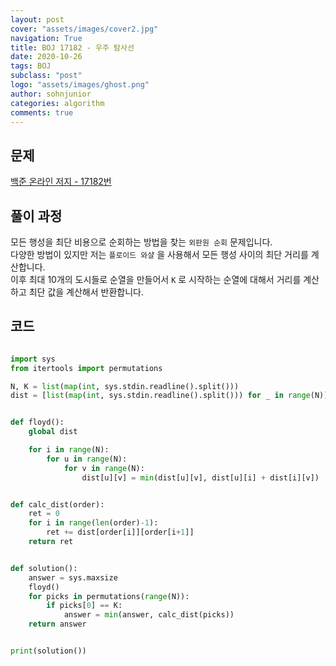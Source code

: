 ```yaml
---
layout: post
cover: "assets/images/cover2.jpg"
navigation: True
title: BOJ 17182 - 우주 탐사선
date: 2020-10-26
tags: BOJ
subclass: "post"
logo: "assets/images/ghost.png"
author: sohnjunior
categories: algorithm
comments: true
---
```


## 문제

[백준 온라인 저지 - 17182번](https://www.acmicpc.net/problem/17182)

## 풀이 과정

모든 행성을 최단 비용으로 순회하는 방법을 찾는 `외판원 순회` 문제입니다. <br>
다양한 방법이 있지만 저는 `플로이드 와샬` 을 사용해서 모든 행성 사이의 최단 거리를 계산합니다. <br>
이후 최대 10개의 도시들로 순열을 만들어서 `K` 로 시작하는 순열에 대해서 거리를 계산하고 최단 값을 계산해서 반환합니다. <br>

## 코드

```python

import sys
from itertools import permutations

N, K = list(map(int, sys.stdin.readline().split()))
dist = [list(map(int, sys.stdin.readline().split())) for _ in range(N)]


def floyd():
    global dist

    for i in range(N):
        for u in range(N):
            for v in range(N):
                dist[u][v] = min(dist[u][v], dist[u][i] + dist[i][v])


def calc_dist(order):
    ret = 0
    for i in range(len(order)-1):
        ret += dist[order[i]][order[i+1]]
    return ret


def solution():
    answer = sys.maxsize
    floyd()
    for picks in permutations(range(N)):
        if picks[0] == K:
            answer = min(answer, calc_dist(picks))
    return answer


print(solution())

```
